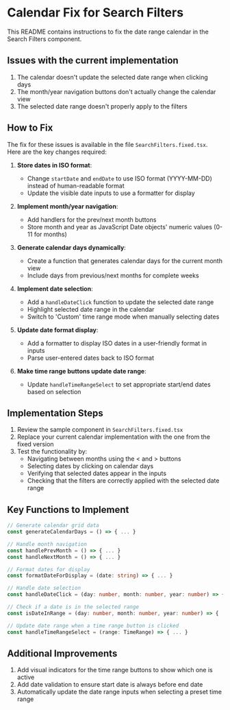 # Calendar Fix for Search Filters

This README contains instructions to fix the date range calendar in the Search Filters component.

## Issues with the current implementation

1. The calendar doesn't update the selected date range when clicking days
2. The month/year navigation buttons don't actually change the calendar view
3. The selected date range doesn't properly apply to the filters

## How to Fix

The fix for these issues is available in the file `SearchFilters.fixed.tsx`. Here are the key changes required:

1. **Store dates in ISO format**:
   - Change `startDate` and `endDate` to use ISO format (YYYY-MM-DD) instead of human-readable format
   - Update the visible date inputs to use a formatter for display

2. **Implement month/year navigation**:
   - Add handlers for the prev/next month buttons
   - Store month and year as JavaScript Date objects' numeric values (0-11 for months)

3. **Generate calendar days dynamically**:
   - Create a function that generates calendar days for the current month view
   - Include days from previous/next months for complete weeks

4. **Implement date selection**:
   - Add a `handleDateClick` function to update the selected date range
   - Highlight selected date range in the calendar
   - Switch to 'Custom' time range mode when manually selecting dates

5. **Update date format display**:
   - Add a formatter to display ISO dates in a user-friendly format in inputs
   - Parse user-entered dates back to ISO format

6. **Make time range buttons update date range**:
   - Update `handleTimeRangeSelect` to set appropriate start/end dates based on selection

## Implementation Steps

1. Review the sample component in `SearchFilters.fixed.tsx`
2. Replace your current calendar implementation with the one from the fixed version
3. Test the functionality by:
   - Navigating between months using the < and > buttons
   - Selecting dates by clicking on calendar days
   - Verifying that selected dates appear in the inputs
   - Checking that the filters are correctly applied with the selected date range

## Key Functions to Implement

```typescript
// Generate calendar grid data
const generateCalendarDays = () => { ... }

// Handle month navigation
const handlePrevMonth = () => { ... }
const handleNextMonth = () => { ... }

// Format dates for display
const formatDateForDisplay = (date: string) => { ... }

// Handle date selection
const handleDateClick = (day: number, month: number, year: number) => { ... }

// Check if a date is in the selected range
const isDateInRange = (day: number, month: number, year: number) => { ... }

// Update date range when a time range button is clicked
const handleTimeRangeSelect = (range: TimeRange) => { ... }
```

## Additional Improvements

1. Add visual indicators for the time range buttons to show which one is active
2. Add date validation to ensure start date is always before end date
3. Automatically update the date range inputs when selecting a preset time range 